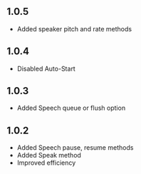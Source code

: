 ## 1.0.5

* Added speaker pitch and rate methods

## 1.0.4

* Disabled Auto-Start

## 1.0.3

* Added Speech queue or flush option

## 1.0.2

* Added Speech pause, resume methods
* Added Speak method
* Improved efficiency
